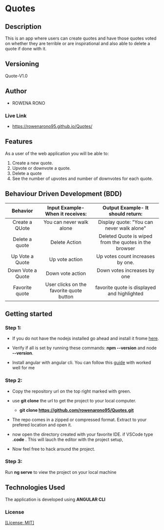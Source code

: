 # Quotes

## Description
This is an app where users can create quotes and have those quotes voted on whether they are terrible or are inspirational and also able to delete a quote if done with it.

## Versioning

 Quote-V1.0 

## Author

* ROWENA RONO

### Live Link

* https://rowenarono95.github.io/Quotes/

## Features


As a user of the web application you will be able to:

1. Create a new quote.
2. Upvote or downvote a quote.
3. Delete a quote
4. See the number of upvotes and number of downvotes for each quote.

## Behaviour Driven Development (BDD)
| Behavior | Input Example- When it receives: | Output Example- It should return: |
| :-------------: | :-------------: | :-------------: |
| Create a QUote | You can never walk alone | Display quote: "You can never walk alone" |
| Delete a quote | Delete Action | Deleted Quote is wiped from the quotes in the browser |
| Up Vote a Quote | Up vote action | Up votes count increases by one.|
| Down Vote a Quote | Down vote action | Down votes increases by one |
| Favorite quote | User clicks on the favorite quote button | favorite quote is displayed and highlighted|


## Getting started

### Step 1:

* If you do not have the nodejs installed go ahead and install it frome [here](https://nodejs.org/en/).

* Verify if all is set by running these commands: **npm --version** and node **--version**.

* Install angular with angular cli. You can follow this [guide](https://codeburst.io/how-to-build-an-angular-app-with-angular-cli-in-a-couple-of-minutes-43089d3ab272) with worked well for me

### Step 2: 

* Copy the repository url on the top right marked with green.
* use **git clone** the url to get the project to your local computer.


    * **git clone https://github.com/rowenarono95/Quotes.git**
*   The repo comes in a zipped or compressed format. Extract to your prefered location and open it.

* now open the directory created with your favorite IDE. if VSCode type **.code** . This will lauch the editor with the project setup, 

* Now feel free to hack around the project.

### Step 3:
Run **ng serve** to view the project on your local machine

## Technologies Used
The application is developed using **ANGULAR CLI**


### License

 [[License: MIT]](Licence.md)
